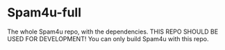 # Spam4u-full
The whole Spam4u repo, with the dependencies.
THIS REPO SHOULD BE USED FOR DEVELOPMENT!
You can only build Spam4u with this repo.
